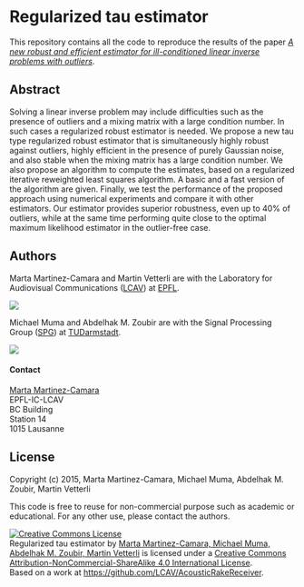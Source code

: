 Regularized tau estimator
==================================

This repository contains all the code to reproduce the results of the paper
[*A new robust and efficient estimator for ill-conditioned linear inverse problems with outliers*](http://infoscience.epfl.ch/record/203430).


Abstract
--------

Solving a linear inverse problem may include difficulties such as the presence of outliers and a mixing matrix with a large condition number. In such cases a regularized robust estimator is needed. We propose a new tau type regularized robust estimator that is simultaneously highly robust against outliers, highly efficient in the presence of purely Gaussian noise, and also stable when the mixing matrix has a large condition number. We also propose an algorithm to compute the estimates, based on a regularized iterative reweighted least squares algorithm. A basic and a fast version of the algorithm are given. Finally, we test the performance of the proposed approach using numerical experiments and compare it with other estimators. Our estimator provides superior robustness, even up to 40% of outliers, while at the same time performing quite close to the optimal maximum likelihood estimator in the outlier-free case. 


Authors
-------

Marta Martinez-Camara and Martin Vetterli are with the
Laboratory for Audiovisual Communications ([LCAV](http://lcav.epfl.ch)) at 
[EPFL](http://www.epfl.ch).

<img src="http://lcav.epfl.ch/files/content/sites/lcav/files/images/Home/LCAV_anim_200.gif">

Michael Muma and Abdelhak M. Zoubir are with the
Signal Processing Group ([SPG](http://www.spg.tu-darmstadt.de/spg)) at 
[TUDarmstadt](http://www.tu-darmstadt.de).

<img src="http://www.spg.tu-darmstadt.de/media/spg/pics/spg_logo_screen_medium~1_182x0.png">


#### Contact

[Marta Martinez-Camara](mailto:marta[dot]martinez-camara[at]epfl[dot]ch) <br>
EPFL-IC-LCAV <br>
BC Building <br>
Station 14 <br>
1015 Lausanne


License
-------

Copyright (c) 2015, Marta Martinez-Camara, Michael Muma, Abdelhak M. Zoubir, Martin Vetterli

This code is free to reuse for non-commercial purpose such as academic or
educational. For any other use, please contact the authors.

<a rel="license" href="http://creativecommons.org/licenses/by-nc-sa/4.0/"><img alt="Creative Commons License" style="border-width:0" src="https://i.creativecommons.org/l/by-nc-sa/4.0/88x31.png" /></a><br /><span xmlns:dct="http://purl.org/dc/terms/" property="dct:title">Regularized tau estimator</span> by <a xmlns:cc="http://creativecommons.org/ns#" href="http://lcav.epfl.ch" property="cc:attributionName" rel="cc:attributionURL">Marta Martinez-Camara, Michael Muma, Abdelhak M. Zoubir, Martin Vetterli</a> is licensed under a <a rel="license" href="http://creativecommons.org/licenses/by-nc-sa/4.0/">Creative Commons Attribution-NonCommercial-ShareAlike 4.0 International License</a>.<br />Based on a work at <a xmlns:dct="http://purl.org/dc/terms/" href="https://github.com/LCAV/RegularizedTauEstimator" rel="dct:source">https://github.com/LCAV/AcousticRakeReceiver</a>.